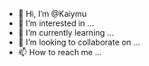 - 👋 Hi, I’m @Kaiymu
- 👀 I’m interested in ...
- 🌱 I’m currently learning ...
- 💞️ I’m looking to collaborate on ...
- 📫 How to reach me ...

<!---
Kaiymu/Kaiymu is a ✨ special ✨ repository because its `README.md` (this file) appears on your GitHub profile.
You can click the Preview link to take a look at your changes.
--->
